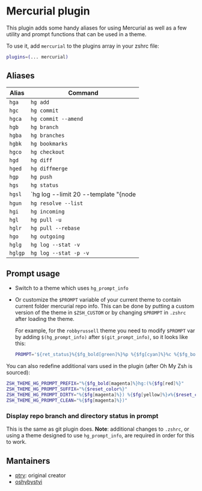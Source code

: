# Mercurial plugin

This plugin adds some handy aliases for using Mercurial as well as a few
utility and prompt functions that can be used in a theme.

To use it, add `mercurial` to the plugins array in your zshrc file:

```zsh
plugins=(... mercurial)
```

## Aliases

| Alias  | Command                                                                                                     |
|--------|-------------------------------------------------------------------------------------------------------------|
| `hga`  | `hg add`                                                                                                    |
| `hgc`  | `hg commit`                                                                                                 |
| `hgca` | `hg commit --amend`                                                                                         |
| `hgb`  | `hg branch`                                                                                                 |
| `hgba` | `hg branches`                                                                                               |
| `hgbk` | `hg bookmarks`                                                                                              |
| `hgco` | `hg checkout`                                                                                               |
| `hgd`  | `hg diff`                                                                                                   |
| `hged` | `hg diffmerge`                                                                                              |
| `hgp`  | `hg push`                                                                                                   |
| `hgs`  | `hg status`                                                                                                 |
| `hgsl` | `hg log --limit 20 --template "{node|short} | {date|isodatesec} | {author|user}: {desc|strip|firstline}\n"` |
| `hgun` | `hg resolve --list`                                                                                         |
| `hgi`  | `hg incoming`                                                                                               |
| `hgl`  | `hg pull -u`                                                                                                |
| `hglr` | `hg pull --rebase`                                                                                          |
| `hgo`  | `hg outgoing`                                                                                               |
| `hglg` | `hg log --stat -v`                                                                                          |
| `hglgp`| `hg log --stat -p -v`                                                                                       |
## Prompt usage

- Switch to a theme which uses `hg_prompt_info`

- Or customize the `$PROMPT` variable of your current theme to contain current folder mercurial repo info.
  This can be done by putting a custom version of the theme in `$ZSH_CUSTOM` or by changing `$PROMPT` in
  `.zshrc` after loading the theme.

  For example, for the `robbyrussell` theme you need to modify `$PROMPT` var by adding `$(hg_prompt_info)`
  after `$(git_prompt_info)`, so it looks like this:

  ```zsh
  PROMPT='${ret_status}%{$fg_bold[green]%}%p %{$fg[cyan]%}%c %{$fg_bold[blue]%}$(git_prompt_info)$(hg_prompt_info)%{$fg_bold[blue]%} % %{$reset_color%}'
  ```

You can also redefine additional vars used in the plugin (after Oh My Zsh is sourced):

```zsh
ZSH_THEME_HG_PROMPT_PREFIX="%{$fg_bold[magenta]%}hg:(%{$fg[red]%}"
ZSH_THEME_HG_PROMPT_SUFFIX="%{$reset_color%}"
ZSH_THEME_HG_PROMPT_DIRTY="%{$fg[magenta]%}) %{$fg[yellow]%}✗%{$reset_color%}"
ZSH_THEME_HG_PROMPT_CLEAN="%{$fg[magenta]%})"
```

### Display repo branch and directory status in prompt

This is the same as git plugin does. **Note**: additional changes to `.zshrc`, or using a theme designed
to use `hg_prompt_info`, are required in order for this to work.

## Mantainers

- [ptrv](https://github.com/ptrv): original creator
- [oshybystyi](https://github.com/oshybystyi)
